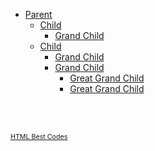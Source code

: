 <html>
<head>
<style type="text/css">
/*Now the CSS*/
* {margin: 0; padding: 0;}

.tree ul {
	padding-top: 20px; position: relative;
	
	transition: all 0.5s;
	-webkit-transition: all 0.5s;
	-moz-transition: all 0.5s;
}

.tree li {
	float: left; text-align: center;
	list-style-type: none;
	position: relative;
	padding: 20px 5px 0 5px;
	
	transition: all 0.5s;
	-webkit-transition: all 0.5s;
	-moz-transition: all 0.5s;
}

/*We will use ::before and ::after to draw the connectors*/

.tree li::before, .tree li::after{
	content: '';
	position: absolute; top: 0; right: 50%;
	border-top: 1px solid #ccc;
	width: 50%; height: 20px;
}
.tree li::after{
	right: auto; left: 50%;
	border-left: 1px solid #ccc;
}

/*We need to remove left-right connectors from elements without 
any siblings*/
.tree li:only-child::after, .tree li:only-child::before {
	display: none;
}

/*Remove space from the top of single children*/
.tree li:only-child{ padding-top: 0;}

/*Remove left connector from first child and 
right connector from last child*/
.tree li:first-child::before, .tree li:last-child::after{
	border: 0 none;
}
/*Adding back the vertical connector to the last nodes*/
.tree li:last-child::before{
	border-right: 1px solid #ccc;
	border-radius: 0 5px 0 0;
	-webkit-border-radius: 0 5px 0 0;
	-moz-border-radius: 0 5px 0 0;
}
.tree li:first-child::after{
	border-radius: 5px 0 0 0;
	-webkit-border-radius: 5px 0 0 0;
	-moz-border-radius: 5px 0 0 0;
}

/*Time to add downward connectors from parents*/
.tree ul ul::before{
	content: '';
	position: absolute; top: 0; left: 50%;
	border-left: 1px solid #ccc;
	width: 0; height: 20px;
}

.tree li a{
	border: 1px solid #ccc;
	padding: 5px 10px;
	text-decoration: none;
	color: #666;
	font-family: arial, verdana, tahoma;
	font-size: 11px;
	display: inline-block;
	
	border-radius: 5px;
	-webkit-border-radius: 5px;
	-moz-border-radius: 5px;
	
	transition: all 0.5s;
	-webkit-transition: all 0.5s;
	-moz-transition: all 0.5s;
}

/*Time for some hover effects*/
/*We will apply the hover effect the the lineage of the element also*/
.tree li a:hover, .tree li a:hover+ul li a {
	background: #c8e4f8; color: #000; border: 1px solid #94a0b4;
}
/*Connector styles on hover*/
.tree li a:hover+ul li::after, 
.tree li a:hover+ul li::before, 
.tree li a:hover+ul::before, 
.tree li a:hover+ul ul::before{
	border-color:  #94a0b4;
}

/*Thats all. I hope you enjoyed it.
Thanks :)*/
</style>
</head>
<body>

<div class="tree">
	<ul>
		<li>
			<a href="#">Parent</a>
			<ul>
				<li>
					<a href="#">Child</a>
					<ul>
						<li>
							<a href="#">Grand Child</a>
						</li>
					</ul>
				</li>
				<li>
					<a href="#">Child</a>
					<ul>
						<li><a href="#">Grand Child</a></li>
						<li>
							<a href="#">Grand Child</a>
							<ul>
								<li>
									<a href="#">Great Grand Child</a>
								</li>
								<li>
									<a href="#">Great Grand Child</a>
								</li>
							</ul>
						</li>
					</ul>
				</li>
			</ul>
		</li>
	</ul>
</div>

<br/><br/><div style="clear:both"></div><div><a target="_blank" href="http://www.htmlbestcodes.com/"><span style="font-size: 8pt; text-decoration: none">HTML Best Codes</span></a></div>
</body>
</html>

